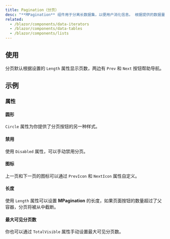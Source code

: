 ```yaml
---
title: Pagination（分页）
desc: "**MPagination** 组件用于分离长数据集，以便用户消化信息。 根据提供的数据量，分页组件将自动缩放。 要维护当前页面，只需提供 Value 属性。"
related:
  - /blazor/components/data-iterators
  - /blazor/components/data-tables
  - /blazor/components/lists
---
```


## 使用

分页默认根据设置的 `Length` 属性显示页数，两边有 `Prev` 和 `Next` 按钮帮助导航。

<masa-example file="Examples.components.pagination.Usage"></masa-example>

## 示例

### 属性

#### 圆形

`Circle` 属性为你提供了分页按钮的另一种样式。

<masa-example file="Examples.components.pagination.Circle"></masa-example>

#### 禁用

使用 `Disabled` 属性，可以手动禁用分页。

<masa-example file="Examples.components.pagination.Disabled"></masa-example>

#### 图标

上一页和下一页的图标可以通过 `PrevIcon` 和 `NextIcon` 属性自定义。

<masa-example file="Examples.components.pagination.Icon"></masa-example>

#### 长度

使用 `Length` 属性可以设置 **MPagination** 的长度，如果页面按钮的数量超过了父容器，分页将被从中截断。

<masa-example file="Examples.components.pagination.Length"></masa-example>

#### 最大可见分页数

你也可以通过 `TotalVisible` 属性手动设置最大可见分页数。

<masa-example file="Examples.components.pagination.TotalVisible"></masa-example>